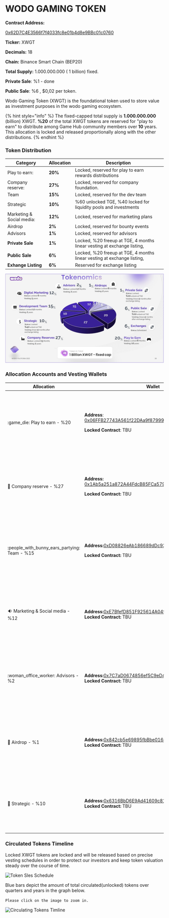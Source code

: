 # WODO GAMING TOKEN

**Contract Address:**&#x20;

[0x62D7C4E3566f7f4033fc8e01b4d8e9BBc01c0760](https://bscscan.com/token/0x62D7C4E3566f7f4033fc8e01b4d8e9BBc01c0760)

**Ticker:** XWGT

**Decimals:** 18

**Chain:** Binance Smart Chain (BEP20)

**Total Supply:** 1.000.000.000 ( 1 billion) fixed.

**Private Sale**: %1 - done

**Public Sale**: %6 , $0,02 per token.

Wodo Gaming Token (XWGT) is the foundational token used to store value as investment purposes in the wodo gaming ecosystem.

{% hint style="info" %}
The fixed-capped total supply is **1.000.000.000** (billion) XWGT. **%20** of the total XWGT tokens are reserved for "play to earn" to distribute among Game Hub community members over **10** years. This allocation is locked and released proportionally along with the other distributions.&#x20;
{% endhint %}

### **Token Distribution**

| Category                  | Allocation | Description                                                               |
| ------------------------- | ---------- | ------------------------------------------------------------------------- |
| Play to earn:             | **20%**    | Locked, reserved for play to earn rewards distributions                   |
| Company reserve:          | **27%**    | Locked, reserved for company foundation.                                  |
| Team                      | **15%**    | Locked, reserved for the  dev team                                        |
| Strategic                 | **10%**    | %60 unlocked TGE, %40 locked for liquidity pools and investments          |
| Marketing & Social media: | **12%**    | Locked, reserved for marketing plans                                      |
| Airdrop                   | **2%**     | Locked, reserved for bounty events                                        |
| Advisors                  | **1%**     | Locked, reserved for advisors                                             |
| **Private Sale**          | **1%**     | Locked, %20 freeup at TGE, 4 months linear vesting at exchange listing,   |
| **Public Sale**           | **6%**     | Locked, %20 freeup at TGE, 4 months linear vesting at exchange listing,   |
| **Exhange Listing**       | **6%**     | Reserved for exchange listing                                             |

![](../../.gitbook/assets/Slide26.JPG)

### Allocation Accounts and Vesting Wallets

| Allocation                                       | Wallet                                                                                                                                                                                                       | Lock                                                                                                                                                                                                                                         |
| ------------------------------------------------ | ------------------------------------------------------------------------------------------------------------------------------------------------------------------------------------------------------------ | -------------------------------------------------------------------------------------------------------------------------------------------------------------------------------------------------------------------------------------------- |
| :game\_die: Play to earn - %20                   | <p><strong>Address</strong>: <a href="https://bscscan.com/address/0x06FFB27743A561f22DAa9f87999A53610038DA79">0x06FFB27743A561f22DAa9f87999A53610038DA79</a></p><p><strong>Locked Contract</strong>: TBU</p> | <p><strong><code>Lock: 6</code></strong><code> Months</code><br><strong>Vesting:</strong> Released over <strong>10</strong> years once the locking is revoked.</p>                                                                           |
| :briefcase: Company reserve - %27                | <p><strong>Address:</strong> <a href="https://bscscan.com/address/0x1Ab5a251a872A44FdcB85FCa5793E676bD7aB72A">0x1Ab5a251a872A44FdcB85FCa5793E676bD7aB72A</a></p><p><strong>Locked Contract:</strong> TBU</p> | <p><strong><code>Lock: 15</code></strong><code>Months</code><br><strong>Vesting:</strong> Released over <strong>2</strong> years once the locking is revoked.</p>                                                                            |
| :people\_with\_bunny\_ears\_partying: Team - %15 | <p><strong>Address:</strong><a href="https://bscscan.com/address/0xD08826eAb186689dDc939571640a46fE01478B5C">0xD08826eAb186689dDc939571640a46fE01478B5C</a></p><p><strong>Locked Contract:</strong> TBU</p>  | <p><strong><code>Lock: 12</code></strong><code>Months</code><br><strong>Vesting:</strong> Released over <strong>2</strong> years once the locking is revoked.</p>                                                                            |
| :sound: Marketing & Social media - %12           | <p><strong>Address:</strong><a href="https://bscscan.com/address/0xE7BfefD851F925614A04929C1b834CE337e95C59">0xE7BfefD851F925614A04929C1b834CE337e95C59</a><br><strong>Locked Contract:</strong> TBU</p>     | <p><strong><code>Lock: 6</code></strong><code> Months</code><br><strong>Vesting:</strong> Released over <strong>5</strong> years once the locking is revoked.</p>                                                                            |
| :woman\_office\_worker: Advisors - %2            | <p><strong>Address:</strong><a href="https://bscscan.com/address/0x7C7aD0674856ef5C9eD4F1F72533D94e86a5388D">0x7C7aD0674856ef5C9eD4F1F72533D94e86a5388D</a><br><strong>Locked Contract:</strong> TBU</p>     | <p><strong><code>Lock: 12</code></strong><code> Months</code><br><strong>Vesting:</strong> Released over <strong>2</strong> years once the locking is revoked.</p>                                                                           |
| :gift: Airdrop - %1                              | <p><strong>Address:</strong><a href="https://bscscan.com/address/0x7C7aD0674856ef5C9eD4F1F72533D94e86a5388D">0x842cb5e69895fbBbe016c95d3b739e0251Ed16C3</a><br><strong>Locked Contract:</strong> TBU</p>     | <p><strong><code>Lock: 6</code></strong><code>Months</code><br><strong>Vesting:</strong> Released over <strong>2</strong> years once the locking is revoked.</p>                                                                             |
| :8ball: Strategic - %10                          | <p><strong>Address:</strong><a href="https://bscscan.com/address/0x6316BbD6E9Ad41609c81a72F4ee0C5936dbE117b">0x6316BbD6E9Ad41609c81a72F4ee0C5936dbE117b</a><br><strong>Locked Contract:</strong> TBU</p>     | <p><strong><code>%40</code></strong><code> free up, </code><strong><code>%60</code></strong><code> locked </code><strong><code></code></strong><code> at </code><strong><code>TGE,</code></strong><br><strong>Vesting:</strong> 4 Months</p> |

### Circulated Tokens Timeline

Locked XWGT tokens are locked and will be released based on precise vesting schedules in order to protect our investors and keep token valuation steady over the course of time.&#x20;

![Token Sles Schedule](<../../.gitbook/assets/wodo\_token\_timeline (1).jpg>)

Blue bars depict the amount of total circulated(unlocked) tokens over quarters and years in the graph below.&#x20;

`Please click on the image to zoom in.`

![ Circulating Tokens Timline](../../.gitbook/assets/tokenomics\_bar\_chart.png)

